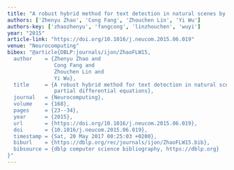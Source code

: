 ```yaml
---
title: "A robust hybrid method for text detection in natural scenes by learning-based partial differential equations"
authors: ['Zhenyu Zhao', 'Cong Fang', 'Zhouchen Lin', 'Yi Wu']
authors-key: ['zhaozhenyu', 'fangcong', 'linzhouchen', 'wuyi']
year: "2015"
article-link: "https://doi.org/10.1016/j.neucom.2015.06.019"
venue: "Neurocomputing"
bibex: "@article{DBLP:journals/ijon/ZhaoFLW15,
  author    = {Zhenyu Zhao and
               Cong Fang and
               Zhouchen Lin and
               Yi Wu},
  title     = {A robust hybrid method for text detection in natural scenes by learning-based
               partial differential equations},
  journal   = {Neurocomputing},
  volume    = {168},
  pages     = {23--34},
  year      = {2015},
  url       = {https://doi.org/10.1016/j.neucom.2015.06.019},
  doi       = {10.1016/j.neucom.2015.06.019},
  timestamp = {Sat, 20 May 2017 00:25:03 +0200},
  biburl    = {https://dblp.org/rec/journals/ijon/ZhaoFLW15.bib},
  bibsource = {dblp computer science bibliography, https://dblp.org}
}"
---
```

